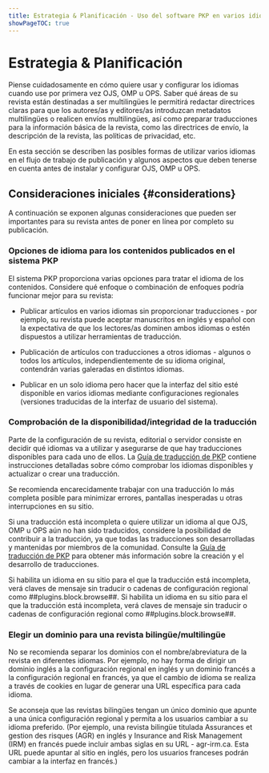 ```yaml
---
title: Estrategia & Planificación - Uso del software PKP en varios idiomas
showPageTOC: true
---
```


# Estrategia & Planificación

Piense cuidadosamente en cómo quiere usar y configurar los idiomas cuando use por primera vez OJS, OMP u OPS. Saber qué áreas de su revista están destinadas a ser multilingües le permitirá redactar directrices claras para que los autores/as y editores/as introduzcan metadatos multilingües o realicen envíos multilingües, así como preparar traducciones para la información básica de la revista, como las directrices de envío, la descripción de la revista, las políticas de privacidad, etc.

En esta sección se describen las posibles formas de utilizar varios idiomas en el flujo de trabajo de publicación y algunos aspectos que deben tenerse en cuenta antes de instalar y configurar OJS, OMP u OPS.

## Consideraciones iniciales {#considerations}

A continuación se exponen algunas consideraciones que pueden ser importantes para su revista antes de poner en línea por completo su publicación.

### Opciones de idioma para los contenidos publicados en el sistema PKP

El sistema PKP proporciona varias opciones para tratar el idioma de los contenidos. Considere qué enfoque o combinación de enfoques podría funcionar mejor para su revista:

- Publicar artículos en varios idiomas sin proporcionar traducciones - por ejemplo, su revista puede aceptar manuscritos en inglés y español con la expectativa de que los lectores/as dominen ambos idiomas o estén dispuestos a utilizar herramientas de traducción.

- Publicación de artículos con traducciones a otros idiomas - algunos o todos los artículos, independientemente de su idioma original, contendrán varias galeradas en distintos idiomas.

- Publicar en un solo idioma pero hacer que la interfaz del sitio esté disponible en varios idiomas mediante configuraciones regionales (versiones traducidas de la interfaz de usuario del sistema).

### Comprobación de la disponibilidad/integridad de la traducción

Parte de la configuración de su revista, editorial o servidor consiste en decidir qué idiomas va a utilizar y asegurarse de que hay traducciones disponibles para cada uno de ellos. La [Guía de traducción de PKP](https://docs.pkp.sfu.ca/translating-guide/en/) contiene instrucciones detalladas sobre cómo comprobar los idiomas disponibles y actualizar o crear una traducción.

Se recomienda encarecidamente trabajar con una traducción lo más completa posible para minimizar errores, pantallas inesperadas u otras interrupciones en su sitio.

Si una traducción está incompleta o quiere utilizar un idioma al que OJS, OMP u OPS aún no han sido traducidos, considere la posibilidad de contribuir a la traducción, ya que todas las traducciones son desarrolladas y mantenidas por miembros de la comunidad. Consulte la [Guía de traducción de PKP](https://docs.pkp.sfu.ca/translating-guide/en/) para obtener más información sobre la creación y el desarrollo de traducciones.

Si habilita un idioma en su sitio para el que la traducción está incompleta, verá claves de mensaje sin traducir o cadenas de configuración regional como ##plugins.block.browse##. Si habilita un idioma en su sitio para el que la traducción está incompleta, verá claves de mensaje sin traducir o cadenas de configuración regional como ##plugins.block.browse##.

### Elegir un dominio para una revista bilingüe/multilingüe

No se recomienda separar los dominios con el nombre/abreviatura de la revista en diferentes idiomas. Por ejemplo, no hay forma de dirigir un dominio inglés a la configuración regional en inglés y un dominio francés a la configuración regional en francés, ya que el cambio de idioma se realiza a través de cookies en lugar de generar una URL específica para cada idioma.

Se aconseja que las revistas bilingües tengan un único dominio que apunte a una única configuración regional y permita a los usuarios cambiar a su idioma preferido. (Por ejemplo, una revista bilingüe titulada Assurances et gestion des risques (AGR) en inglés y Insurance and Risk Management (IRM) en francés puede incluir ambas siglas en su URL - agr-irm.ca. Esta URL puede apuntar al sitio en inglés, pero los usuarios franceses podrán cambiar a la interfaz en francés.)
